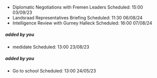 - Diplomatic Negotiations with Fremen Leaders Scheduled: 15:00 03/09/23
- Landsraad Representatives Briefing Scheduled: 11:30 06/08/24
- Intelligence Review with Gurney Halleck Scheduled: 16:00 07/08/24





##### added by you
- medidate  Scheduled: 13:00 23/08/23

##### added by you
- Go to school Scheduled: 13:00 24/05/23
